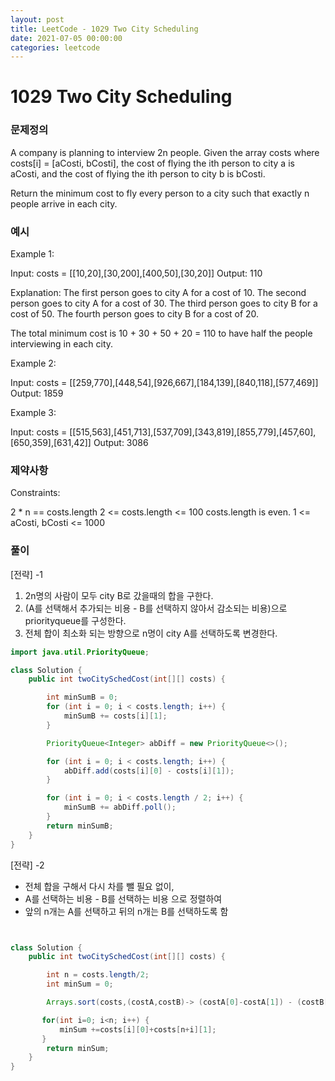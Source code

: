 ```yaml
---
layout: post
title: LeetCode - 1029 Two City Scheduling
date: 2021-07-05 00:00:00
categories: leetcode
---
```


# 1029 Two City Scheduling

### 문제정의
A company is planning to interview 2n people. Given the array costs where costs[i] = [aCosti, bCosti], the cost of flying the ith person to city a is aCosti, and the cost of flying the ith person to city b is bCosti.

Return the minimum cost to fly every person to a city such that exactly n people arrive in each city.

### 예시

Example 1:

Input: costs = [[10,20],[30,200],[400,50],[30,20]]
Output: 110

Explanation: 
The first person goes to city A for a cost of 10.
The second person goes to city A for a cost of 30.
The third person goes to city B for a cost of 50.
The fourth person goes to city B for a cost of 20.

The total minimum cost is 10 + 30 + 50 + 20 = 110 to have half the people interviewing in each city.

Example 2:

Input: costs = [[259,770],[448,54],[926,667],[184,139],[840,118],[577,469]]
Output: 1859

Example 3:

Input: costs = [[515,563],[451,713],[537,709],[343,819],[855,779],[457,60],[650,359],[631,42]]
Output: 3086
 
### 제약사항
Constraints:

2 * n == costs.length
2 <= costs.length <= 100
costs.length is even.
1 <= aCosti, bCosti <= 1000

### 풀이
[전략] -1
1. 2n명의 사람이 모두 city B로 갔을때의 합을 구한다.
2. (A를 선택해서 추가되는 비용 - B를 선택하지 않아서 감소되는 비용)으로 priorityqueue를 구성한다.
3. 전체 합이 최소화 되는 방향으로 n명이 city A를 선택하도록 변경한다.

```java
import java.util.PriorityQueue;

class Solution {
    public int twoCitySchedCost(int[][] costs) {

        int minSumB = 0;
        for (int i = 0; i < costs.length; i++) {
            minSumB += costs[i][1];
        }

        PriorityQueue<Integer> abDiff = new PriorityQueue<>();

        for (int i = 0; i < costs.length; i++) {
            abDiff.add(costs[i][0] - costs[i][1]);
        }

        for (int i = 0; i < costs.length / 2; i++) {
            minSumB += abDiff.poll();
        }
        return minSumB;
    }
}
```

[전략] -2
- 전체 합을 구해서 다시 차를 뺄 필요 없이, 
- A를 선택하는 비용 - B를 선택하는 비용 으로 정렬하여
- 앞의 n개는 A를 선택하고 뒤의 n개는 B를 선택하도록 함

```java


class Solution {
    public int twoCitySchedCost(int[][] costs) {

        int n = costs.length/2;
        int minSum = 0;

        Arrays.sort(costs,(costA,costB)-> (costA[0]-costA[1]) - (costB[0]-costB[1]));

       for(int i=0; i<n; i++) {
           minSum +=costs[i][0]+costs[n+i][1];
       }
        return minSum;
    }
}
```
